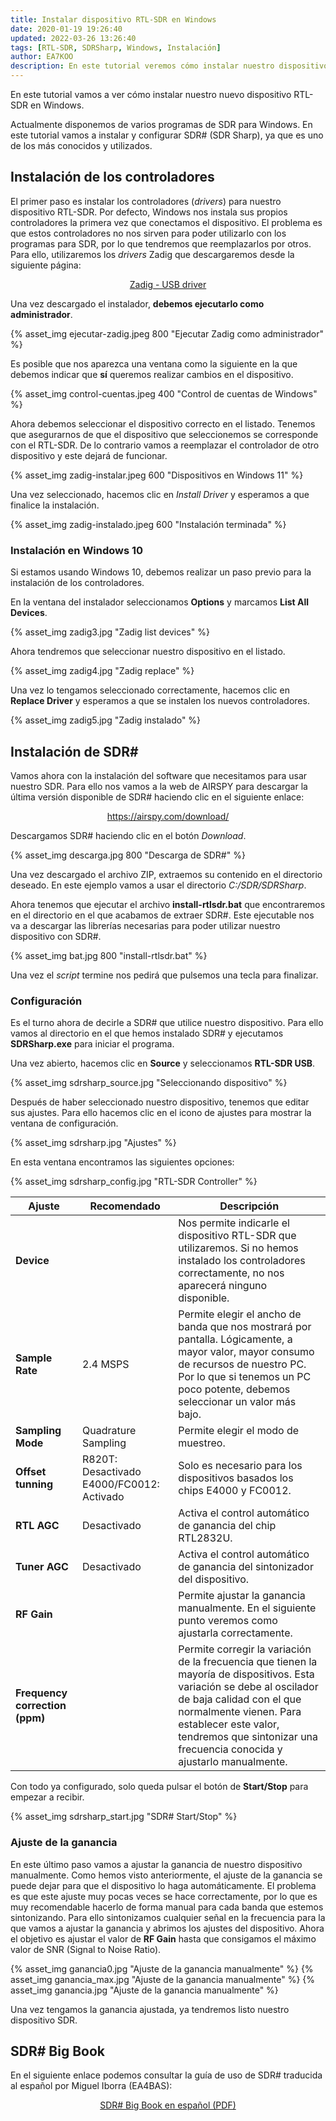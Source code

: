 ```yaml
---
title: Instalar dispositivo RTL-SDR en Windows
date: 2020-01-19 19:26:40
updated: 2022-03-26 13:26:40
tags: [RTL-SDR, SDRSharp, Windows, Instalación]
author: EA7KOO
description: En este tutorial veremos cómo instalar nuestro dispositivo RTL-SDR en Windows y usarlo con SDR# (SDR Sharp).
---
```


En este tutorial vamos a ver cómo instalar nuestro nuevo dispositivo RTL-SDR en Windows.

Actualmente disponemos de varios programas de SDR para Windows. En este tutorial vamos a instalar y configurar SDR# (SDR Sharp), ya que es uno de los más conocidos y utilizados.

<!-- more -->

## Instalación de los controladores

El primer paso es instalar los controladores (_drivers_) para nuestro dispositivo RTL-SDR. Por defecto, Windows nos instala sus propios controladores la primera vez que conectamos el dispositivo. El problema es que estos controladores no nos sirven para poder utilizarlo con los programas para SDR, por lo que tendremos que reemplazarlos por otros. Para ello, utilizaremos los _drivers_ Zadig que descargaremos desde la siguiente página:

[<center>Zadig - USB driver</center>](https://zadig.akeo.ie/)

Una vez descargado el instalador, **debemos ejecutarlo como administrador**.

{% asset_img ejecutar-zadig.jpeg 800 "Ejecutar Zadig como administrador" %}

Es posible que nos aparezca una ventana como la siguiente en la que debemos indicar que **sí** queremos realizar cambios en el dispositivo.

{% asset_img control-cuentas.jpeg 400 "Control de cuentas de Windows" %}

Ahora debemos seleccionar el dispositivo correcto en el listado.
Tenemos que asegurarnos de que el dispositivo que seleccionemos se corresponde con el RTL-SDR. De lo contrario vamos a reemplazar el controlador de otro dispositivo y este dejará de funcionar.

{% asset_img zadig-instalar.jpeg 600 "Dispositivos en Windows 11" %}

Una vez seleccionado, hacemos clic en _Install Driver_ y esperamos a que finalice la instalación.

{% asset_img zadig-instalado.jpeg 600 "Instalación terminada" %}


### Instalación en Windows 10

Si estamos usando Windows 10, debemos realizar un paso previo para la instalación de los controladores.

En la ventana del instalador seleccionamos **Options** y marcamos **List All Devices**.

{% asset_img zadig3.jpg "Zadig list devices" %}

Ahora tendremos que seleccionar nuestro dispositivo en el listado.

{% asset_img zadig4.jpg "Zadig replace" %}

Una vez lo tengamos seleccionado correctamente, hacemos clic en **Replace Driver** y esperamos a que se instalen los nuevos controladores.

{% asset_img zadig5.jpg "Zadig instalado" %}


## Instalación de SDR#

Vamos ahora con la instalación del software que necesitamos para usar nuestro SDR. Para ello nos vamos a la web de AIRSPY para descargar la última versión disponible de SDR# haciendo clic en el siguiente enlace:

[<center>https://airspy.com/download/</center>](https://airspy.com/download/)

Descargamos SDR# haciendo clic en el botón _Download_.

{% asset_img descarga.jpg 800 "Descarga de SDR#" %}

Una vez descargado el archivo ZIP, extraemos su contenido en el directorio deseado. En este ejemplo vamos a usar el directorio _C:/SDR/SDRSharp_.

Ahora tenemos que ejecutar el archivo **install-rtlsdr.bat** que encontraremos en el directorio en el que acabamos de extraer SDR#. Este ejecutable nos va a descargar las librerías necesarias para poder utilizar nuestro dispositivo con SDR#.

{% asset_img bat.jpg 800 "install-rtlsdr.bat" %}

Una vez el _script_ termine nos pedirá que pulsemos una tecla para finalizar.

### Configuración

Es el turno ahora de decirle a SDR# que utilice nuestro dispositivo.
Para ello vamos al directorio en el que hemos instalado SDR# y ejecutamos **SDRSharp.exe** para iniciar el programa.

Una vez abierto, hacemos clic en **Source** y seleccionamos **RTL-SDR USB**.

{% asset_img sdrsharp_source.jpg "Seleccionando dispositivo" %}

Después de haber seleccionado nuestro dispositivo, tenemos que editar sus ajustes. Para ello hacemos clic en el icono de ajustes para mostrar la ventana de configuración.

{% asset_img sdrsharp.jpg "Ajustes" %}

En esta ventana encontramos las siguientes opciones:

{% asset_img sdrsharp_config.jpg "RTL-SDR Controller" %}

| Ajuste | Recomendado | Descripción |
|---|---|---|
| **Device** |  | Nos permite indicarle el dispositivo RTL-SDR que utilizaremos. Si no hemos instalado los controladores correctamente, no nos aparecerá ninguno disponible. |
| **Sample Rate** | 2.4 MSPS | Permite elegir el ancho de banda que nos mostrará por pantalla. Lógicamente, a mayor valor, mayor consumo de recursos de nuestro PC. Por lo que si tenemos un PC poco potente, debemos seleccionar un valor más bajo. |
| **Sampling Mode** | Quadrature Sampling | Permite elegir el modo de muestreo.|
| **Offset tunning** | R820T: Desactivado   E4000/FC0012: Activado | Solo es necesario para los dispositivos basados los chips E4000 y FC0012. |
| **RTL AGC** | Desactivado | Activa el control automático de ganancia del chip RTL2832U. |
| **Tuner AGC** | Desactivado | Activa el control automático de ganancia del sintonizador del dispositivo. |
| **RF Gain** |  | Permite ajustar la ganancia manualmente. En el siguiente punto veremos como ajustarla correctamente. |
| **Frequency correction (ppm)** | | Permite corregir la variación de la frecuencia que tienen la mayoría de dispositivos. Esta variación se debe al oscilador de baja calidad con el que normalmente vienen. Para establecer este valor, tendremos que sintonizar una frecuencia conocida y ajustarlo manualmente. |

Con todo ya configurado, solo queda pulsar el botón de **Start/Stop** para empezar a recibir.

{% asset_img sdrsharp_start.jpg "SDR# Start/Stop" %}

### Ajuste de la ganancia

En este último paso vamos a ajustar la ganancia de nuestro dispositivo manualmente. Como hemos visto anteriormente, el ajuste de la ganancia se puede dejar para que el dispositivo lo haga automáticamente. El problema es que este ajuste muy pocas veces se hace correctamente, por lo que es muy recomendable hacerlo de forma manual para cada banda que estemos sintonizando. Para ello sintonizamos cualquier señal en la frecuencia para la que vamos a ajustar la ganancia y abrimos los ajustes del dispositivo.
Ahora el objetivo es ajustar el valor de **RF Gain** hasta que consigamos el máximo valor de SNR (Signal to Noise Ratio).

{% asset_img ganancia0.jpg "Ajuste de la ganancia manualmente" %}
{% asset_img ganancia_max.jpg "Ajuste de la ganancia manualmente" %}
{% asset_img ganancia.jpg "Ajuste de la ganancia manualmente" %}

Una vez tengamos la ganancia ajustada, ya tendremos listo nuestro dispositivo SDR.

## SDR# Big Book

En el siguiente enlace podemos consultar la guía de uso de SDR# traducida al español por Miguel Iborra (EA4BAS):

[<center>SDR# Big Book en español (PDF)</center>](https://airspy.com/downloads/SDRSharp_Guia_v2.2_ESP.pdf)
